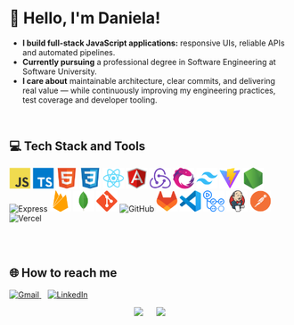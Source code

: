 # 💫 Hello, I'm Daniela!

- **I build full-stack JavaScript applications:** responsive UIs, reliable APIs and automated pipelines.  
- **Currently pursuing** a professional degree in Software Engineering at Software University.  
- **I care about** maintainable architecture, clear commits, and delivering real value — while continuously improving my engineering practices, test coverage and developer tooling.  

<br>

## 💻 Tech Stack and Tools

<img title="JavaScript" alt="JavaScript" height="38" src="https://raw.githubusercontent.com/devicons/devicon/master/icons/javascript/javascript-original.svg" />
<img title="TypeScript" alt="TypeScript" height="38" src="https://raw.githubusercontent.com/devicons/devicon/master/icons/typescript/typescript-original.svg" />
<img title="HTML5" alt="HTML5" height="38" src="https://raw.githubusercontent.com/devicons/devicon/master/icons/html5/html5-original.svg" />
<img title="CSS3" alt="CSS3" height="38" src="https://raw.githubusercontent.com/devicons/devicon/master/icons/css3/css3-original.svg" />
<img title="React" alt="React" height="38" src="https://raw.githubusercontent.com/devicons/devicon/master/icons/react/react-original.svg" />
<img title="Angular" alt="Angular" height="38" src="https://raw.githubusercontent.com/devicons/devicon/master/icons/angularjs/angularjs-original.svg" />
<img title="Redux" alt="Redux" height="38" src="https://raw.githubusercontent.com/devicons/devicon/master/icons/redux/redux-original.svg" />
<img title="RxJS" alt="RxJS" height="38" src="https://raw.githubusercontent.com/devicons/devicon/master/icons/rxjs/rxjs-original.svg" />
<img title="Tailwind CSS" alt="Tailwind CSS" height="38" src="https://raw.githubusercontent.com/devicons/devicon/master/icons/tailwindcss/tailwindcss-original.svg" />
<img title="Vite" alt="Vite" height="38" src="https://raw.githubusercontent.com/devicons/devicon/master/icons/vitejs/vitejs-original.svg" />
<img title="Node.js" alt="Node.js" height="38" src="https://raw.githubusercontent.com/devicons/devicon/master/icons/nodejs/nodejs-original.svg" />
<br>
<img title="Express" alt="Express" height="38" src="https://cdn.simpleicons.org/express/FFFFFF" />
<img title="Firebase" alt="Firebase" height="38" src="https://raw.githubusercontent.com/devicons/devicon/master/icons/firebase/firebase-plain.svg" />
<img title="MongoDB" alt="MongoDB" height="38" src="https://raw.githubusercontent.com/devicons/devicon/master/icons/mongodb/mongodb-original.svg" />
<img title="Git" alt="Git" height="38" src="https://raw.githubusercontent.com/devicons/devicon/master/icons/git/git-original.svg" />
<img title="GitHub" alt="GitHub" height="38" src="https://cdn.simpleicons.org/github/FFFFFF" />
<img title="GitLab" alt="GitLab" height="38" src="https://raw.githubusercontent.com/devicons/devicon/master/icons/gitlab/gitlab-original.svg" />
<img title="VS Code" alt="VS Code" height="38" src="https://raw.githubusercontent.com/devicons/devicon/master/icons/vscode/vscode-original.svg" />
<img title="GitHub Actions" alt="GitHub Actions" height="38" src="https://raw.githubusercontent.com/devicons/devicon/master/icons/githubactions/githubactions-original.svg" />
<img title="Jenkins" alt="Jenkins" height="38" src="https://raw.githubusercontent.com/devicons/devicon/master/icons/jenkins/jenkins-original.svg" />
<img title="Postman" alt="Postman" height="38" src="https://raw.githubusercontent.com/devicons/devicon/master/icons/postman/postman-original.svg" />
<img title="Vercel" alt="Vercel" height="38" src="https://cdn.simpleicons.org/vercel/FFFFFF" />

<br><br>

## 🌐 How to reach me
<a href="mailto:dconewa@gmail.com">
  <img src="https://skillicons.dev/icons?i=gmail" height="40" alt="Gmail"/>
</a>&nbsp;&nbsp;
<a href="https://www.linkedin.com/in/daniella-coneva/">
  <img src="https://skillicons.dev/icons?i=linkedin" height="40" alt="LinkedIn"/>
</a>


<br>

<p align="center">
  <img src="https://nirzak-streak-stats.vercel.app/?user=danielleconeva&theme=omni&hide_border=true" height="180" />
  &nbsp;&nbsp;&nbsp;&nbsp;
  <img src="https://github-readme-stats.vercel.app/api/top-langs/?username=danielleconeva&theme=omni&hide_border=true&include_all_commits=true&count_private=true&layout=compact" height="180" />
</p>
